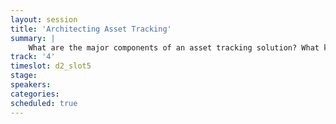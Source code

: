```yaml
---
layout: session
title: 'Architecting Asset Tracking'
summary: |
    What are the major components of an asset tracking solution? What key considerations go into standing up one?
track: '4'
timeslot: d2_slot5
stage:
speakers:
categories:
scheduled: true
---
```

